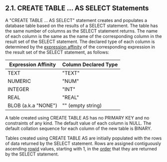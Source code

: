 ## 2\.1\. CREATE TABLE ... AS SELECT Statements


A "CREATE TABLE ... AS SELECT" statement creates and populates a database
table based on the results of a SELECT statement. The table has the same
number of columns as the SELECT statement returns. The name of
each column is the same as the name of the corresponding column in the result
set of the SELECT statement. The declared type of each column is determined
by the [expression affinity](datatype3.html#expraff) of the corresponding expression in the result set
of the SELECT statement, as follows:





| Expression Affinity | Column Declared Type |
| --- | --- |
| TEXT | "TEXT" |
| NUMERIC | "NUM" |
| INTEGER | "INT" |
| REAL | "REAL" |
| BLOB (a.k.a "NONE") | "" (empty string) |


A table created using CREATE TABLE AS has no PRIMARY KEY and no
constraints of any kind. The default value of each column is NULL. The default
collation sequence for each column of the new table is BINARY.



Tables created using CREATE TABLE AS are initially populated with the
rows of data returned by the SELECT statement. Rows are assigned contiguously
ascending [rowid](lang_createtable.html#rowid) values, starting with 1, in the [order](lang_select.html#orderby) that they
are returned by the SELECT statement.




